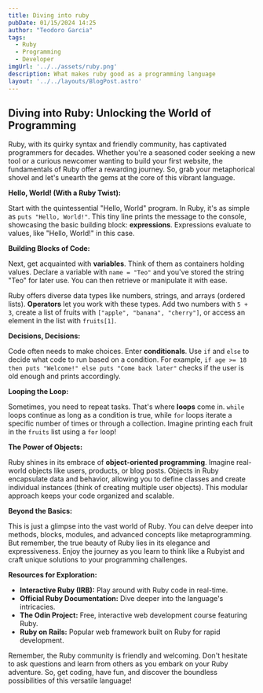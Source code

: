 ```yaml
---
title: Diving into ruby
pubDate: 01/15/2024 14:25
author: "Teodoro Garcia"
tags:
  - Ruby
  - Programming
  - Developer
imgUrl: '../../assets/ruby.png'
description: What makes ruby good as a programming language
layout: '../../layouts/BlogPost.astro'
---
```

## Diving into Ruby: Unlocking the World of Programming

Ruby, with its quirky syntax and friendly community, has captivated programmers for decades. Whether you're a seasoned coder seeking a new tool or a curious newcomer wanting to build your first website, the fundamentals of Ruby offer a rewarding journey. So, grab your metaphorical shovel and let's unearth the gems at the core of this vibrant language.

**Hello, World! (With a Ruby Twist):**

Start with the quintessential "Hello, World" program. In Ruby, it's as simple as `puts "Hello, World!"`. This tiny line prints the message to the console, showcasing the basic building block: **expressions**. Expressions evaluate to values, like "Hello, World!" in this case.

**Building Blocks of Code:**

Next, get acquainted with **variables**. Think of them as containers holding values. Declare a variable with `name = "Teo"` and you've stored the string "Teo" for later use. You can then retrieve or manipulate it with ease.

Ruby offers diverse data types like numbers, strings, and arrays (ordered lists). **Operators** let you work with these types. Add two numbers with `5 + 3`, create a list of fruits with `["apple", "banana", "cherry"]`, or access an element in the list with `fruits[1]`.

**Decisions, Decisions:**

Code often needs to make choices. Enter **conditionals**. Use `if` and `else` to decide what code to run based on a condition. For example, `if age >= 18 then puts "Welcome!" else puts "Come back later"` checks if the user is old enough and prints accordingly.

**Looping the Loop:**

Sometimes, you need to repeat tasks. That's where **loops** come in. `while` loops continue as long as a condition is true, while `for` loops iterate a specific number of times or through a collection. Imagine printing each fruit in the `fruits` list using a `for` loop!

**The Power of Objects:**

Ruby shines in its embrace of **object-oriented programming**. Imagine real-world objects like users, products, or blog posts. Objects in Ruby encapsulate data and behavior, allowing you to define classes and create individual instances (think of creating multiple user objects). This modular approach keeps your code organized and scalable.

**Beyond the Basics:**

This is just a glimpse into the vast world of Ruby. You can delve deeper into methods, blocks, modules, and advanced concepts like metaprogramming. But remember, the true beauty of Ruby lies in its elegance and expressiveness. Enjoy the journey as you learn to think like a Rubyist and craft unique solutions to your programming challenges.

**Resources for Exploration:**

-   **Interactive Ruby (IRB):** Play around with Ruby code in real-time.
-   **Official Ruby Documentation:** Dive deeper into the language's intricacies.
-   **The Odin Project:** Free, interactive web development course featuring Ruby.
-   **Ruby on Rails:** Popular web framework built on Ruby for rapid development.

Remember, the Ruby community is friendly and welcoming. Don't hesitate to ask questions and learn from others as you embark on your Ruby adventure. So, get coding, have fun, and discover the boundless possibilities of this versatile language!
